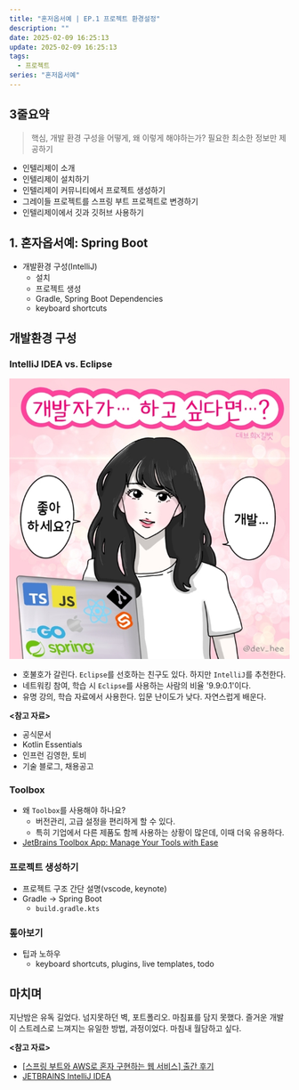 ```yaml
---
title: "혼저옵서예 | EP.1 프로젝트 환경설정"
description: ""
date: 2025-02-09 16:25:13
update: 2025-02-09 16:25:13
tags:
  - 프로젝트
series: "혼저옵서예"
---
```


## 3줄요약

> 핵심, 개발 환경 구성을 어떻게, 왜 이렇게 해야하는가? 필요한 최소한 정보만 제공하기

- 인텔리제이 소개
- 인텔리제이 설치하기
- 인텔리제이 커뮤니티에서 프로젝트 생성하기
- 그레이들 프로젝트를 스프링 부트 프로젝트로 변경하기
- 인텔리제이에서 깃과 깃허브 사용하기

## 1. 혼자옵서예: Spring Boot

- 개발환경 구성(IntelliJ)
    - 설치
    - 프로젝트 생성
    - Gradle, Spring Boot Dependencies
    - keyboard shortcuts

## 개발환경 구성

### IntelliJ IDEA vs. Eclipse

![개발... 좋아하세요? <출처: @dev_hee>](9791140704279_01.jpg)

- 호불호가 갈린다. `Eclipse`를 선호하는 친구도 있다. 하지만 `IntelliJ`를 추천한다.
- 네트워킹 참여, 학습 시 `Eclipse`를 사용하는 사람의 비율 '9.9:0.1'이다.
- 유명 강의, 학습 자료에서 사용한다. 입문 난이도가 낮다. 자연스럽게 배운다.

**<참고 자료>**

- 공식문서
- Kotlin Essentials
- 인프런 김영한, 토비
- 기술 블로그, 채용공고

### Toolbox

- 왜 `Toolbox`를 사용해야 하나요?
    - 버전관리, 고급 설정을 편리하게 할 수 있다.
    - 특히 기업에서 다른 제품도 함께 사용하는 상황이 많은데, 이때 더욱 유용하다.
- [JetBrains Toolbox App: Manage Your Tools with Ease](https://www.jetbrains.com/toolbox-app/)

### 프로젝트 생성하기

- 프로젝트 구조 간단 설명(vscode, keynote)
- Gradle -> Spring Boot
    - `build.gradle.kts`

### 톺아보기

- 팁과 노하우
    - keyboard shortcuts, plugins, live templates, todo

## 마치며

지난밤은 유독 길었다. 넘지못하던 벽, 포트폴리오. 마침표를 담지 못했다. 즐거운 개발이 스트레스로 느껴지는 유일한 방법, 과정이었다. 마침내 월담하고 싶다.

**<참고 자료>**

- [[스프링 부트와 AWS로 혼자 구현하는 웹 서비스] 출간 후기](https://jojoldu.tistory.com/463)
- [JETBRAINS IntelliJ IDEA](https://lp.jetbrains.com/intellij-idea-promo/?source=google&medium=cpc&campaign=APAC_en_KR_IDEA_Branded&term=intellij&content=693444343130&gad_source=1&gclid=CjwKCAiAnpy9BhAkEiwA-P8N4iNr5-4UU_sfbdo91v1DL6ttlzv_fAeUvKUNJPUiKRlNrN66OOpxKBoC04gQAvD_BwE)
